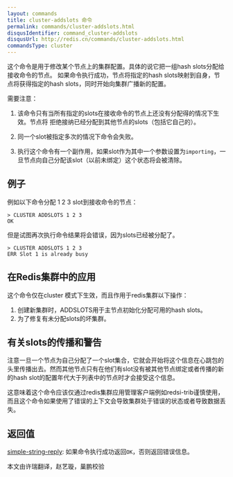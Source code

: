 ```yaml
---
layout: commands
title: cluster-addslots 命令
permalink: commands/cluster-addslots.html
disqusIdentifier: command_cluster-addslots
disqusUrl: http://redis.cn/commands/cluster-addslots.html
commandsType: cluster
---
```


这个命令是用于修改某个节点上的集群配置。具体的说它把一组hash slots分配给接收命令的节点。
如果命令执行成功，节点将指定的hash slots映射到自身，节点将获得指定的hash slots，同时开始向集群广播新的配置。



需要注意：

1. 该命令只有当所有指定的slots在接收命令的节点上还没有分配得的情况下生效。节点将
拒绝接纳已经分配到其他节点的slots（包括它自己的）。

2. 同一个slot被指定多次的情况下命令会失败。
3. 执行这个命令有一个副作用，如果slot作为其中一个参数设置为`importing`，一旦节点向自己分配该slot（以前未绑定）这个状态将会被清除。

## 例子

例如以下命令分配 1 2 3 slot到接收命令的节点：

    > CLUSTER ADDSLOTS 1 2 3
    OK

但是试图再次执行命令结果将会错误，因为slots已经被分配了。

    > CLUSTER ADDSLOTS 1 2 3
    ERR Slot 1 is already busy

## 在Redis集群中的应用

这个命令仅在cluster 模式下生效，而且作用于redis集群以下操作：

1. 创建新集群时，ADDSLOTS用于主节点初始化分配可用的hash slots。
2. 为了修复有未分配slots的坏集群。

## 有关slots的传播和警告

注意一旦一个节点为自己分配了一个slot集合，它就会开始将这个信息在心跳包的头里传播出去。然而其他节点只有在他们有slot没有被其他节点绑定或者传播的新的hash slot的配置年代大于列表中的节点时才会接受这个信息。

这意味着这个命令应该仅通过redis集群应用管理客户端例如redsi-trib谨慎使用，而且这个命令如果使用了错误的上下文会导致集群处于错误的状态或者导致数据丢失。


## 返回值

[simple-string-reply](/topics/protocol.html#simple-string-reply): 如果命令执行成功返回`OK`，否则返回错误信息。

本文由许瑞翻译，赵艺璇，巢鹏校验
